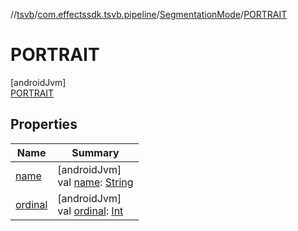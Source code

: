 //[tsvb](../../../../index.md)/[com.effectssdk.tsvb.pipeline](../../index.md)/[SegmentationMode](../index.md)/[PORTRAIT](index.md)

# PORTRAIT

[androidJvm]\
[PORTRAIT](index.md)

## Properties

| Name                                                                            | Summary                                                                                                                                                                            |
|---------------------------------------------------------------------------------|------------------------------------------------------------------------------------------------------------------------------------------------------------------------------------|
| [name](../-l-a-n-d-s-c-a-p-e/index.md#-372974862%2FProperties%2F-1825426144)    | [androidJvm]<br>val [name](../-l-a-n-d-s-c-a-p-e/index.md#-372974862%2FProperties%2F-1825426144): [String](https://kotlinlang.org/api/latest/jvm/stdlib/kotlin/-string/index.html) |
| [ordinal](../-l-a-n-d-s-c-a-p-e/index.md#-739389684%2FProperties%2F-1825426144) | [androidJvm]<br>val [ordinal](../-l-a-n-d-s-c-a-p-e/index.md#-739389684%2FProperties%2F-1825426144): [Int](https://kotlinlang.org/api/latest/jvm/stdlib/kotlin/-int/index.html)    |
